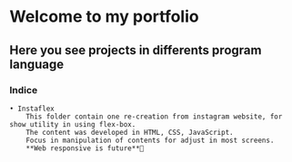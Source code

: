 # Welcome to my portfolio

## Here you see projects in differents program language

### Indice
	• Instaflex
		This folder contain one re-creation from instagram website, for show utility in using flex-box.
		The content was developed in HTML, CSS, JavaScript.
		Focus in manipulation of contents for adjust in most screens.
		**Web responsive is future**🚀
